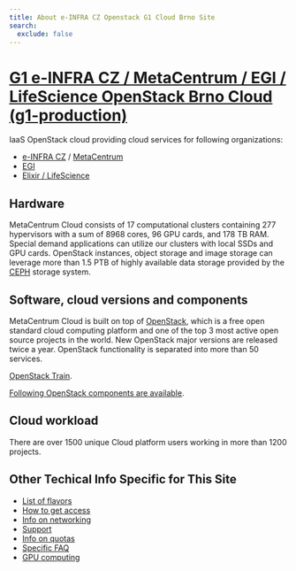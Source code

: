 ```yaml
---
title: About e-INFRA CZ Openstack G1 Cloud Brno Site
search:
  exclude: false
---
```


# [G1 e-INFRA CZ / MetaCentrum / EGI / LifeScience OpenStack Brno Cloud (g1-production)](https://cloud.metacentrum.cz/)

IaaS OpenStack cloud providing cloud services for following organizations:

 - [e-INFRA CZ](https://www.e-infra.cz/en) / [MetaCentrum](https://www.metacentrum.cz/en/index.html)
 - [EGI](https://www.egi.eu/)
 - [Elixir / LifeScience](https://elixir-europe.org/)

## Hardware

MetaCentrum Cloud consists of 17 computational clusters containing 277 hypervisors
with a sum of 8968 cores, 96 GPU cards, and 178 TB RAM. Special demand applications
can utilize our clusters with local SSDs and GPU cards. OpenStack instances, object
storage and image storage can leverage more than 1.5 PTB of highly available data
storage provided by the [CEPH](https://docs.ceph.com/en/pacific/) storage system.

## Software, cloud versions and components

MetaCentrum Cloud is built on top of [OpenStack](https://www.openstack.org/), which is a free open standard cloud computing platform
and one of the top 3 most active open source projects in the world. New OpenStack major versions are
released twice a year. OpenStack functionality is separated into more than 50 services.

[OpenStack Train](https://www.openstack.org/software/train/).

[Following OpenStack components are available](./openstack-components.md).

## Cloud workload

There are over 1500 unique Cloud platform users working in more than 1200 projects.

## Other Techical Info Specific for This Site

 * [List of flavors](./flavors.md)
 * [How to get access](./get-access.md)
 * [Info on networking](./networking.md)
 * [Support](./get-support.md)
 * [Info on quotas](./quota-limits.md)
 * [Specific FAQ](./faq.md)
 * [GPU computing](gpu-computing.md)
